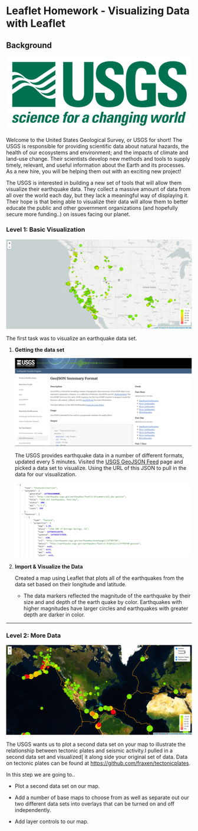 # Leaflet Homework - Visualizing Data with Leaflet

## Background

![1-Logo](Images/1-Logo.png)

Welcome to the United States Geological Survey, or USGS for short! The USGS is responsible for providing scientific data about natural hazards, the health of our ecosystems and environment; and the impacts of climate and land-use change. Their scientists develop new methods and tools to supply timely, relevant, and useful information about the Earth and its processes. As a new hire, you will be helping them out with an exciting new project!

The USGS is interested in building a new set of tools that will allow them visualize their earthquake data. They collect a massive amount of data from all over the world each day, but they lack a meaningful way of displaying it. Their hope is that being able to visualize their data will allow them to better educate the public and other government organizations (and hopefully secure more funding..) on issues facing our planet.

### Level 1: Basic Visualization

![2-BasicMap](Images/2-BasicMap.png)

The first task was to visualize an earthquake data set.

1. **Getting the data set**

   ![3-Data](Images/3-Data.png)

   The USGS provides earthquake data in a number of different formats, updated every 5 minutes. Visited the [USGS GeoJSON Feed](http://earthquake.usgs.gov/earthquakes/feed/v1.0/geojson.php) page and picked a data set to visualize. Using the URL of this JSON to pull in the data for our visualization.

   ![4-JSON](Images/4-JSON.png)

2. **Import & Visualize the Data**

   Created a map using Leaflet that plots all of the earthquakes from the data set based on their longitude and latitude.

   * The data markers reflected the magnitude of the earthquake by their size and and depth of the earth quake by color. Earthquakes with higher magnitudes have larger circles and earthquakes with greater depth are darker in color.
- - -

### Level 2: More Data

![5-Advanced](Images/5-Advanced.png)

The USGS wants us to plot a second data set on your map to illustrate the relationship between tectonic plates and seismic activity.I pulled in a second data set and visualized[ it along side your original set of data. Data on tectonic plates can be found at <https://github.com/fraxen/tectonicplates>.

In this step we are going to..

* Plot a second data set on our map.

* Add a number of base maps to choose from as well as separate out our two different data sets into overlays that can be turned on and off independently.

* Add layer controls to our map.
